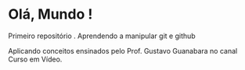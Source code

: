 # Olá, Mundo !
 Primeiro repositório . Aprendendo a manipular git e github

Aplicando conceitos ensinados pelo Prof. Gustavo Guanabara no canal Curso em Vídeo.
